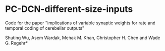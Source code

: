 # PC-DCN-different-size-inputs
Code for the paper "Implications of variable synaptic weights for rate and temporal coding of cerebellar outputs"

Shuting Wu, Asem Wardak, Mehak M. Khan, Christopher H. Chen and Wade G. Regehr*

